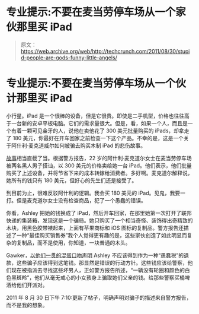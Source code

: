 # 专业提示:不要在麦当劳停车场从一个家伙那里买 iPad

> 原文：<https://web.archive.org/web/http://techcrunch.com/2011/08/30/stupid-people-are-gods-funny-little-angels/>

# 专业提示:不要在麦当劳停车场从一个伙计那里买 iPad

小行星。iPad 是一个很棒的设备，但是它很贵。即使是二手机型，价格也往往高于一台新的安卓平板电脑。它们的需求量很大。但是，看，如果一个人，而且是一个有着一颗可见金牙的人，说他在卖他花了 300 美元批量购买的 iPads，却拿走了 180 美元，你最好在开车回家之前检查一下这个产品。不幸的是，这是一个关于阿什利·麦克道威尔如何被骗去购买木制 iPad 的悲伤故事。

[故事](https://web.archive.org/web/20230203162243/http://www.thesmokinggun.com/documents/swindled-by-wooden-ipad-859632)相当直截了当。根据警方报告，22 岁的阿什利·麦克道尔女士在麦当劳停车场被两名黑人男子搭讪，以 300 美元的价格卖给她一台 iPad。他们表示，他们批量购买了上述设备，并将节省下来的成本转嫁给消费者。多好啊。麦克道尔解释说，她所有的钱只有 180 美元，但好心的先生们还是接受了。

到目前为止，很难反驳阿什利的逻辑。我会买 180 美元的 iPad。见鬼，我要一打。但是麦克道尔女士没有检查商品，犯了一个愚蠢的错误。

你看，Ashley 把她的钱换成了 iPad，然后开车回家，在那里她第一次打开了联邦快递的集装箱，发现这是一个骗局。她只购买了一个相当奇怪、装饰得出奇精致的木块，用黑色胶带裱起来，上面有苹果商标和 iOS 图标的复制品。警方报告还描述了一种“最佳购买销售券”我个人觉得更有趣的是，这些家伙创造了如此明显而复杂的复制品，而不是使用，你知道，一块普通的木头。

Gawker，[以他们一贯的混蛋口吻声明](https://web.archive.org/web/20230203162243/http://gawker.com/5835890/woman-buys-a-block-of-wood-with-an-apple-logo-thinking-its-an-ipad) Ashley 不应该得到作为一种“愚蠢税”的退款，这些骗子应该得到这笔钱。那显然是错误的行动方针。这些钱应该给警察，他们现在被指派去寻找这些坏男人，正如警方报告所述，“一辆没有轮圈和颜色的白色黑斑羚”，他们从毫无戒心的小女孩身上骗取她们父亲的钱。给那些警察买桶啤酒给他们开派对。

2011 年 8 月 30 日下午 7:10:更新了帖子，明确声明对骗子的描述来自警方报告，而不是我的想象。